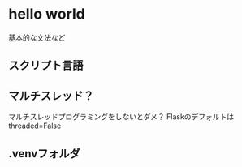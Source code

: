 # hello world

基本的な文法など

## スクリプト言語

## マルチスレッド？
マルチスレッドプログラミングをしないとダメ？
Flaskのデフォルトは　threaded=False

## .venvフォルダ
